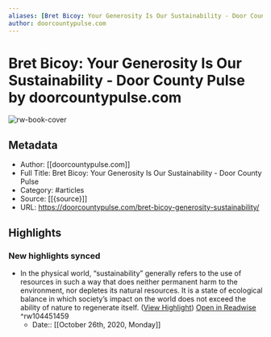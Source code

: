 ```yaml
---
aliases: [Bret Bicoy: Your Generosity Is Our Sustainability - Door County Pulse, Bret Bicoy: Your Generosity Is Our Sustainability - Door County Pulse]
author: doorcountypulse.com
---
```

# Bret Bicoy: Your Generosity Is Our Sustainability - Door County Pulse by doorcountypulse.com

![rw-book-cover](https://readwise-assets.s3.amazonaws.com/static/images/article3.5c705a01b476.png)

## Metadata
- Author: [[doorcountypulse.com]]
- Full Title: Bret Bicoy: Your Generosity Is Our Sustainability - Door County Pulse
- Category: #articles
- Source: [[{source}]]
- URL: https://doorcountypulse.com/bret-bicoy-generosity-sustainability/

## Highlights
### New highlights synced
- In the physical world, “sustainability” generally refers to the use of resources in such a way that does neither permanent harm to the environment, nor depletes its natural resources. It is a state of ecological balance in which society’s impact on the world does not exceed the ability of nature to regenerate itself. ([View Highlight](https://instapaper.com/read/1350286261/14398198)) [Open in Readwise](https://readwise.io/open/104451459) ^rw104451459
    - Date:: [[October 26th, 2020, Monday]]
